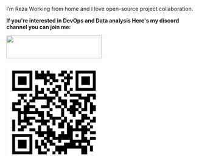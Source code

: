 I’m Reza Working from home and I love open-source project collaboration.

**If you're interested in DevOps and Data analysis Here's my discord channel you can join me:**

[<img src='https://img.shields.io/badge/Discord-%235865F2.svg?style=for-the-badge&logo=discord&logoColor=white' width='250' height='60'>](https://discord.com/invite/B4nm3ZsMeV)

[<img src='img/Untitled.svg' width='250'>](https://discord.com/invite/B4nm3ZsMeV)

<!---
goldenhand76/goldenhand76 is a ✨ special ✨ repository because its `README.md` (this file) appears on your GitHub profile.
You can click the Preview link to take a look at your changes.
--->
